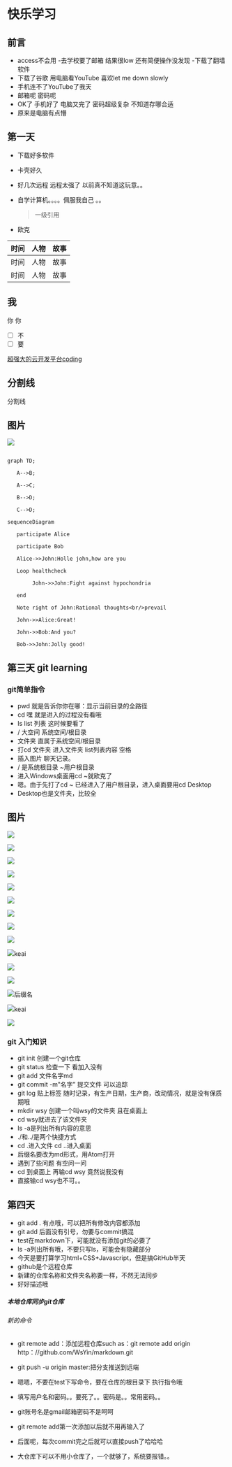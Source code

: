 # 快乐学习
## 前言
- access不会用
-去学校要了邮箱 结果很low 还有简便操作没发现
-下载了翻墙软件
- 下载了谷歌 用电脑看YouTube 喜欢let me down slowly
- 手机连不了YouTube了我天
- 邮箱呢 密码呢
- OK了 手机好了 电脑又完了 密码超级复杂 不知道存哪合适
- 原来是电脑有点懵

## 第一天
- 下载好多软件
- 卡壳好久
- 好几次远程 远程太强了 以前真不知道这玩意。。
- 自学计算机。。。。佩服我自己 。。
   > 一级引用

- 欧克

 时间|人物|故事
 --- |---|-------
 时间|人物|故事
 时间|人物|故事

__我__
-----------------
 你
  你

- [ ] 不
- [ ] 要

[超强大的云开发平台coding](http://coding.net)

 分割线
  ----------------
 分割线

## 图片

![](t7.jpg)

 ```

 graph TD;

    A-->B;

    A-->C;

    B-->D;

    C-->D;

  ```
  ```
 sequenceDiagram

     participate Alice

     participate Bob

     Alice->>John:Holle john,how are you

     Loop healthcheck

          John->>John:Fight against hypochondria

     end

     Note right of John:Rational thoughts<br/>prevail

     John->>Alice:Great!

     John->>Bob:And you?

     Bob->>John:Jolly good!
 ```

## 第三天  git learning
### git简单指令
- pwd 就是告诉你你在哪：显示当前目录的全路径
- cd 嘿 就是进入的过程没有看哦
- ls list 列表 这时候要看了
- / 大空间 系统空间/根目录
- 文件夹 直属于系统空间/根目录
- 打cd 文件夹 进入文件夹 list列表内容 空格
- 插入图片 聊天记录。
- / 是系统根目录 ~用户根目录
- 进入Windows桌面用cd ~就欧克了
- 嗯。由于先打了cd ~ 已经进入了用户根目录，进入桌面要用cd Desktop
- Desktop也是文件夹，比较全


## 图片

 ![](1.jpg)

 ![](3.jpg)

 ![](8.jpg)

 ![](9.jpg)

 ![](10.jpg)

 ![](11.jpg)

 ![](12.jpg)

 ![](13.jpg)

 ![](15.jpg)

 ![](18.jpg)keai

 ![](19.jpg)

 ![](20.jpg)

 ![](22.jpg)后缀名

![](23.jpg)keai

![](26.jpg)


### git 入门知识
- git init 创建一个git仓库
- git status 检查一下 看加入没有
- git add 文件名字md
- git commit -m"名字” 提交文件 可以追踪
- git log 贴上标签 随时记录，有生产日期，生产商，改动情况，就是没有保质期哦
- mkdir wsy 创建一个叫wsy的文件夹 且在桌面上
- cd wsy就进去了该文件夹
- ls -a是列出所有内容的意思
- ./和../是两个快捷方式
- cd .进入文件  cd ..进入桌面
- 后缀名要改为md形式，用Atom打开
- 遇到了些问题 有空问一问
- cd 到桌面上 再输cd wsy 竟然说我没有
- 直接输cd wsy也不可。。

## 第四天
- git add . 有点哦，可以把所有修改内容都添加
- git add 后面没有引号，勿要与commit搞混
- test在markdown下，可能就没有添加git的必要了
- ls -a列出所有哦，不要只写ls，可能会有隐藏部分
- 今天是要打算学习html+CSS+Javascript，但是搞GitHub半天
- github是个远程仓库
- 新建的仓库名称和文件夹名称要一样，不然无法同步
- 好好描述哦

##### 本地仓库同步git仓库

###### 新的命令

- git remote add：添加远程仓库such as：git remote add origin http：//github.com/WsYin/markdown.git

- git push -u origin master:把分支推送到远端
- 嗯嗯，不要在test下写命令，要在仓库的根目录下 执行指令哦
- 填写用户名和密码。。要死了。。密码是。。常用密码。。
- git账号名是gmail邮箱密码不是呵呵
- git remote add第一次添加以后就不用再输入了
- 后面呢，每次commit完之后就可以直接push了哈哈哈
- 大仓库下可以不用小仓库了，一个就够了，系统要报错。。
